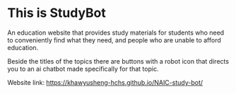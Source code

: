 # This is StudyBot
An education website that provides study materials for students who need to conveniently find what they need, and people who are unable to afford education.

Beside the titles of the topics there are buttons with a robot icon that directs you to an ai chatbot made specifically for that topic.

Website link: https://khawyusheng-hchs.github.io/NAIC-study-bot/
